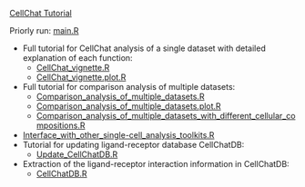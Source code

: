 [CellChat Tutorial](https://github.com/sqjin/CellChat/tree/master/tutorial)

Priorly run:  [main.R](main.R) 

* Full tutorial for CellChat analysis of a single dataset with detailed explanation of each function:  
  *  [CellChat_vignette.R](CellChat_vignette.R) 
    *  [CellChat_vignette.plot.R](CellChat_vignette.plot.R) 
* Full tutorial for comparison analysis of multiple datasets:  
  *  [Comparison_analysis_of_multiple_datasets.R](Comparison_analysis_of_multiple_datasets.R) 
    *  [Comparison_analysis_of_multiple_datasets.plot.R](Comparison_analysis_of_multiple_datasets.plot.R) 
  *  [Comparison_analysis_of_multiple_datasets_with_different_cellular_compositions.R](Comparison_analysis_of_multiple_datasets_with_different_cellular_compositions.R) 
* [Interface_with_other_single-cell_analysis_toolkits.R](Interface_with_other_single-cell_analysis_toolkits.R) 
* Tutorial for updating ligand-receptor database CellChatDB:  
  *  [Update_CellChatDB.R](Update_CellChatDB.R) 
* Extraction of the ligand-receptor interaction information in CellChatDB: 
  *  [CellChatDB.R](CellChatDB.R) 
